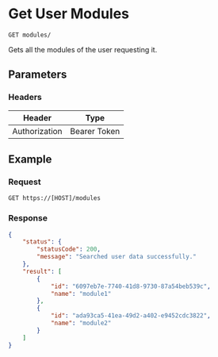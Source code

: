 # Get User Modules

    GET modules/
    
Gets all the modules of the user requesting it.

## Parameters

### Headers
Header | Type
--- | ---
Authorization | Bearer Token

## Example
### Request

    GET https://[HOST]/modules

### Response
``` json
{
    "status": {
        "statusCode": 200,
        "message": "Searched user data successfully."
    },
    "result": [
        {
            "id": "6097eb7e-7740-41d8-9730-87a54beb539c",
            "name": "module1"
        },
        {
            "id": "ada93ca5-41ea-49d2-a402-e9452cdc3822",
            "name": "module2"
        }
    ]
}
```

[CourseInfo]: /server/api-docs/courses/CourseInfo.md